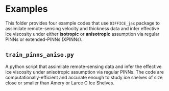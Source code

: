 # Examples

This folder provides four example codes that use `DIFFICE_jax` package to assimilate remote-sensing velocity
and thickness data and infer effective ice viscosity under either **isotropic** or **anisotropic** assumption
via regular PINNs or extended-PINNs (XPINNs).

## `train_pinns_aniso.py`

A python script that assimilate remote-sensing data and infer the effective ice viscosity under anisotropic
assumption via regular PINNs. The code are computationally-efficient and accurate enough to study ice shelves
of size close or smaller than Amery or Larce C Ice Shelves.
